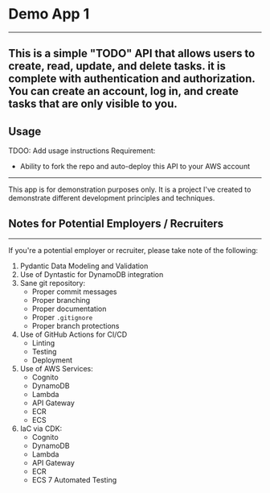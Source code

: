 # Demo App 1

---
This is a simple "TODO" API that allows users to create, read, update, and delete tasks.
it is complete with authentication and authorization.
You can create an account, log in, and create tasks that are only visible to you.
---

## Usage
TDOO: Add usage instructions
Requirement:
* Ability to fork the repo and auto-deploy this API to your AWS account

---

This app is for demonstration purposes only.
It is a project I've created to demonstrate different development principles and techniques.

## Notes for Potential Employers / Recruiters
---

If you're a potential employer or recruiter, please take note of the following:
1. Pydantic Data Modeling and Validation
2. Use of Dyntastic for DynamoDB integration
3. Sane git repository:
   * Proper commit messages
   * Proper branching
   * Proper documentation
   * Proper `.gitignore`
   * Proper branch protections
4. Use of GitHub Actions for CI/CD
   * Linting
   * Testing
   * Deployment
5. Use of AWS Services:
   * Cognito
   * DynamoDB
   * Lambda
   * API Gateway
   * ECR
   * ECS
6. IaC via CDK:
   * Cognito
   * DynamoDB
   * Lambda
   * API Gateway
   * ECR
   * ECS
7 Automated Testing